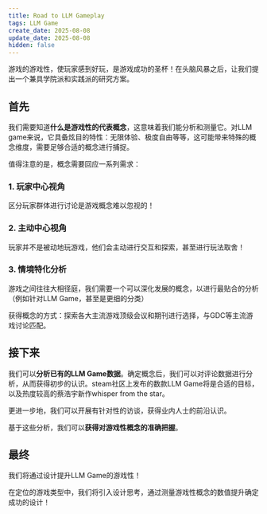 ```yaml
---
title: Road to LLM Gameplay
tags: LLM Game
create_date: 2025-08-08
update_date: 2025-08-08
hidden: false
---
```


游戏的游戏性，使玩家感到好玩，是游戏成功的圣杯！在头脑风暴之后，让我们提出一个兼具学院派和实践派的研究方案。

## 首先

我们需要知道**什么是游戏性的代表概念**，这意味着我们能分析和测量它。对LLM game来说，它具备炫目的特性：无限体验、极度自由等等，这可能带来特殊的概念维度，需要足够合适的概念进行捕捉。

值得注意的是，概念需要回应一系列需求：

### 1. 玩家中心视角

区分玩家群体进行讨论是游戏概念难以忽视的！

### 2. 主动中心视角

玩家并不是被动地玩游戏，他们会主动进行交互和探索，甚至进行玩法取舍！

### 3. 情境特化分析

游戏之间往往大相径庭，我们需要一个可以深化发展的概念，以进行最贴合的分析（例如针对LLM Game，甚至是更细的分类）

获得概念的方式：探索各大主流游戏顶级会议和期刊进行选择，与GDC等主流游戏讨论匹配。

## 接下来

我们可以**分析已有的LLM Game数据**。确定概念后，我们可以对评论数据进行分析，从而获得初步的认识。steam社区上发布的数款LLM Game将是合适的目标，以及热度较高的蔡浩宇新作whisper from the star。

更进一步地，我们可以开展有针对性的访谈，获得业内人士的前沿认识。

基于这些分析，我们可以**获得对游戏性概念的准确把握**。

## 最终

我们将通过设计提升LLM Game的游戏性！

在定位的游戏类型中，我们将引入设计思考，通过测量游戏性概念的数值提升确定成功的设计！
